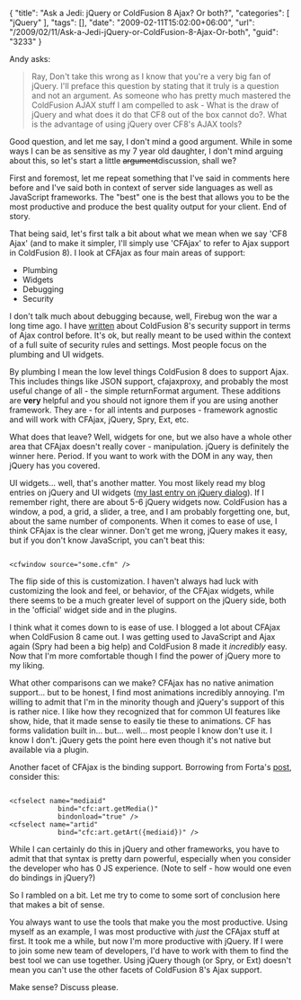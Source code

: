 {
	"title": "Ask a Jedi: jQuery or ColdFusion 8 Ajax? Or both?",
	"categories": [
		"jQuery"
	],
	"tags": [],
	"date": "2009-02-11T15:02:00+06:00",
	"url": "/2009/02/11/Ask-a-Jedi-jQuery-or-ColdFusion-8-Ajax-Or-both",
	"guid": "3233"
}

Andy asks:

<blockquote>
<p>
Ray, Don't take this wrong as I know that you're a very big fan of jQuery. I'll preface this question by stating that it truly is a question and not an argument.  As someone who has pretty much mastered the ColdFusion AJAX stuff I am compelled to ask - What is the draw of jQuery and what does it do that CF8 out of the box cannot do?.  What is the advantage of using jQuery over CF8's AJAX tools?
</p>
</blockquote>

Good question, and let me say, I don't mind a good argument. While in some ways I can be as sensitive as my 7 year old daughter, I don't mind arguing about this, so let's start a little <strike>argument</strike>discussion, shall we?
<!--more-->
First and foremost, let me repeat something that I've said in comments here before and I've said both in context of server side languages as well as JavaScript frameworks. The &quot;best&quot; one is the best that allows you to be the most productive and produce the best quality output for your client. End of story. 

That being said, let's first talk a bit about what we mean when we say 'CF8 Ajax' (and to make it simpler, I'll simply use 'CFAjax' to refer to Ajax support in ColdFusion 8). I look at CFAjax as four main areas of support:

<ul>
<li>Plumbing
<li>Widgets
<li>Debugging
<li>Security
</ul>

I don't talk much about debugging because, well, Firebug won the war a long time ago. I have <a href="http://www.adobe.com/devnet/coldfusion/articles/ajax_security.html">written</a> about ColdFusion 8's security support in terms of Ajax control before. It's ok, but really meant to be used within the context of a full suite of security rules and settings. Most people focus on the plumbing and UI widgets.

By plumbing I mean the low level things ColdFusion 8 does to support Ajax. This includes things like JSON support, cfajaxproxy, and probably the most useful change of all - the simple returnFormat argument. These additions are <b>very</b> helpful and you should not ignore them if you are using another framework. They are - for all intents and purposes - framework agnostic and will work with CFAjax, jQuery, Spry, Ext, etc.

What does that leave? Well, widgets for one, but we also have a whole other area that CFAjax doesn't really cover - manipulation. jQuery is definitely the winner here. Period. If you want to work with the DOM in any way, then jQuery has you covered.  

UI widgets... well, that's another matter. You most likely read my blog entries on jQuery and UI widgets (<a href="http://www.raymondcamden.com/index.cfm/2009/2/2/Creating-a-Dialog-with-jQuery-UI-2">my last entry on jQuery dialog</a>). If I remember right, there are about 5-6 jQuery widgets now. ColdFusion has a window, a pod, a grid, a slider, a tree, and I am probably forgetting one, but, about the same number of components. When it comes to ease of use, I think CFAjax is the clear winner. Don't get me wrong, jQuery makes it easy, but if you don't know JavaScript, you can't beat this:

<code>
&lt;cfwindow source="some.cfm" /&gt;
</code>

The flip side of this is customization. I haven't always had luck with customizing the look and feel, or behavior, of the CFAjax widgets, while there seems to be a much greater level of support on the jQuery side, both in the 'official' widget side and in the plugins. 

I think what it comes down to is ease of use. I blogged a lot about CFAjax when ColdFusion 8 came out. I was getting used to JavaScript and Ajax again (Spry had been a big help) and ColdFusion 8 made it <i>incredibly</i> easy. Now that I'm more comfortable though I find the power of jQuery more to my liking. 

What other comparisons can we make? CFAjax has no native animation support... but to be honest, I find most animations incredibly annoying. I'm willing to admit that I'm in the minority though and jQuery's support of this is rather nice. I like how they recognized that for common UI features like show, hide, that it made sense to easily tie these to animations. CF has forms validation built in... but... well... most people I know don't use it. I know I don't. jQuery gets the point here even though it's not native but available via a plugin. 

Another facet of CFAjax is the binding support. Borrowing from Forta's <a href="http://www.forta.com/blog/index.cfm/2007/5/31/ColdFusion-Ajax-Tutorial-2-Related-Selects">post</a>, consider this:

<code>
&lt;cfselect name="mediaid"
            bind="cfc:art.getMedia()"
            bindonload="true" /&gt;
&lt;cfselect name="artid"
            bind="cfc:art.getArt({mediaid})" /&gt;
</code>

While I can certainly do this in jQuery and other frameworks, you have to admit that that syntax is pretty darn powerful, especially when you consider the developer who has 0 JS experience. (Note to self - how would one even do bindings in jQuery?)

So I rambled on a bit. Let me try to come to some sort of conclusion here that makes a bit of sense. 

You always want to use the tools that make you the most productive. Using myself as an example, I was most productive with <i>just</i> the CFAjax stuff at first. It took me a while, but now I'm more productive with jQuery. If I were to join some new team of developers, I'd have to work with them to find the best tool we can use together. Using jQuery though (or Spry, or Ext) doesn't mean you can't use the other facets of ColdFusion 8's Ajax support.

Make sense? Discuss please.